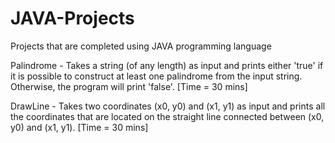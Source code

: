 # JAVA-Projects
Projects that are completed using JAVA programming language

Palindrome - Takes a string (of any length) as input and prints either 'true' if it is possible to construct at least one palindrome from the input string. Otherwise, the program will print 'false'. [Time = 30 mins]

DrawLine - Takes two coordinates (x0, y0) and (x1, y1) as input and prints all the coordinates that are located on the straight line connected between (x0, y0) and (x1, y1). [Time = 30 mins]

